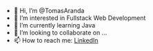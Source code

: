 - 👋 Hi, I’m @TomasAranda
- 👀 I’m interested in Fullstack Web Development
- 🌱 I’m currently learning Java
- 💞️ I’m looking to collaborate on ...
- 📫 How to reach me: [LinkedIn](https://www.linkedin.com/in/tomas-esteban-aranda/)

<!---
TomasAranda/TomasAranda is a ✨ special ✨ repository because its `README.md` (this file) appears on your GitHub profile.
You can click the Preview link to take a look at your changes.
--->
